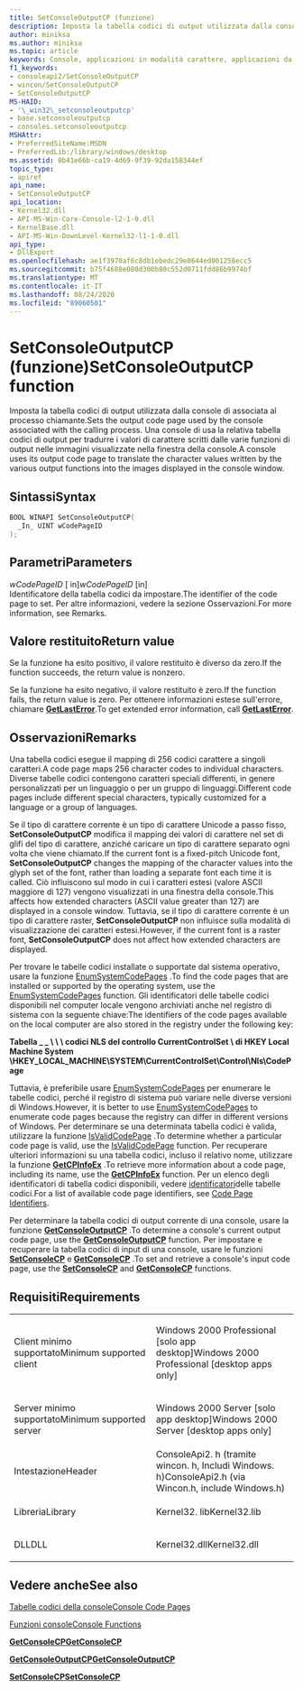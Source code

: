 ```yaml
---
title: SetConsoleOutputCP (funzione)
description: Imposta la tabella codici di output utilizzata dalla console di associata al processo chiamante.
author: miniksa
ms.author: miniksa
ms.topic: article
keywords: Console, applicazioni in modalità carattere, applicazioni da riga di comando, applicazioni Terminal, API console
f1_keywords:
- consoleapi2/SetConsoleOutputCP
- wincon/SetConsoleOutputCP
- SetConsoleOutputCP
MS-HAID:
- '\_win32\_setconsoleoutputcp'
- base.setconsoleoutputcp
- consoles.setconsoleoutputcp
MSHAttr:
- PreferredSiteName:MSDN
- PreferredLib:/library/windows/desktop
ms.assetid: 0b41e66b-ca19-4d69-9f39-92da158344ef
topic_type:
- apiref
api_name:
- SetConsoleOutputCP
api_location:
- Kernel32.dll
- API-MS-Win-Core-Console-l2-1-0.dll
- KernelBase.dll
- API-MS-Win-DownLevel-Kernel32-l1-1-0.dll
api_type:
- DllExport
ms.openlocfilehash: ae1f3970af6c8db1ebedc29e0644ed001258ecc5
ms.sourcegitcommit: b75f4688e080d300b80c552d0711fdd86b9974bf
ms.translationtype: MT
ms.contentlocale: it-IT
ms.lasthandoff: 08/24/2020
ms.locfileid: "89060501"
---
```

# <a name="setconsoleoutputcp-function"></a><span data-ttu-id="84778-104">SetConsoleOutputCP (funzione)</span><span class="sxs-lookup"><span data-stu-id="84778-104">SetConsoleOutputCP function</span></span>


<span data-ttu-id="84778-105">Imposta la tabella codici di output utilizzata dalla console di associata al processo chiamante.</span><span class="sxs-lookup"><span data-stu-id="84778-105">Sets the output code page used by the console associated with the calling process.</span></span> <span data-ttu-id="84778-106">Una console di usa la relativa tabella codici di output per tradurre i valori di carattere scritti dalle varie funzioni di output nelle immagini visualizzate nella finestra della console.</span><span class="sxs-lookup"><span data-stu-id="84778-106">A console uses its output code page to translate the character values written by the various output functions into the images displayed in the console window.</span></span>

<a name="syntax"></a><span data-ttu-id="84778-107">Sintassi</span><span class="sxs-lookup"><span data-stu-id="84778-107">Syntax</span></span>
------

```C
BOOL WINAPI SetConsoleOutputCP(
  _In_ UINT wCodePageID
);
```

<a name="parameters"></a><span data-ttu-id="84778-108">Parametri</span><span class="sxs-lookup"><span data-stu-id="84778-108">Parameters</span></span>
----------

<span data-ttu-id="84778-109">*wCodePageID* \[ in\]</span><span class="sxs-lookup"><span data-stu-id="84778-109">*wCodePageID* \[in\]</span></span>  
<span data-ttu-id="84778-110">Identificatore della tabella codici da impostare.</span><span class="sxs-lookup"><span data-stu-id="84778-110">The identifier of the code page to set.</span></span> <span data-ttu-id="84778-111">Per altre informazioni, vedere la sezione Osservazioni.</span><span class="sxs-lookup"><span data-stu-id="84778-111">For more information, see Remarks.</span></span>

<a name="return-value"></a><span data-ttu-id="84778-112">Valore restituito</span><span class="sxs-lookup"><span data-stu-id="84778-112">Return value</span></span>
------------

<span data-ttu-id="84778-113">Se la funzione ha esito positivo, il valore restituito è diverso da zero.</span><span class="sxs-lookup"><span data-stu-id="84778-113">If the function succeeds, the return value is nonzero.</span></span>

<span data-ttu-id="84778-114">Se la funzione ha esito negativo, il valore restituito è zero.</span><span class="sxs-lookup"><span data-stu-id="84778-114">If the function fails, the return value is zero.</span></span> <span data-ttu-id="84778-115">Per ottenere informazioni estese sull'errore, chiamare [**GetLastError**](https://msdn.microsoft.com/library/windows/desktop/ms679360).</span><span class="sxs-lookup"><span data-stu-id="84778-115">To get extended error information, call [**GetLastError**](https://msdn.microsoft.com/library/windows/desktop/ms679360).</span></span>

<a name="remarks"></a><span data-ttu-id="84778-116">Osservazioni</span><span class="sxs-lookup"><span data-stu-id="84778-116">Remarks</span></span>
-------

<span data-ttu-id="84778-117">Una tabella codici esegue il mapping di 256 codici carattere a singoli caratteri.</span><span class="sxs-lookup"><span data-stu-id="84778-117">A code page maps 256 character codes to individual characters.</span></span> <span data-ttu-id="84778-118">Diverse tabelle codici contengono caratteri speciali differenti, in genere personalizzati per un linguaggio o per un gruppo di linguaggi.</span><span class="sxs-lookup"><span data-stu-id="84778-118">Different code pages include different special characters, typically customized for a language or a group of languages.</span></span>

<span data-ttu-id="84778-119">Se il tipo di carattere corrente è un tipo di carattere Unicode a passo fisso, **SetConsoleOutputCP** modifica il mapping dei valori di carattere nel set di glifi del tipo di carattere, anziché caricare un tipo di carattere separato ogni volta che viene chiamato.</span><span class="sxs-lookup"><span data-stu-id="84778-119">If the current font is a fixed-pitch Unicode font, **SetConsoleOutputCP** changes the mapping of the character values into the glyph set of the font, rather than loading a separate font each time it is called.</span></span> <span data-ttu-id="84778-120">Ciò influiscono sul modo in cui i caratteri estesi (valore ASCII maggiore di 127) vengono visualizzati in una finestra della console.</span><span class="sxs-lookup"><span data-stu-id="84778-120">This affects how extended characters (ASCII value greater than 127) are displayed in a console window.</span></span> <span data-ttu-id="84778-121">Tuttavia, se il tipo di carattere corrente è un tipo di carattere raster, **SetConsoleOutputCP** non influisce sulla modalità di visualizzazione dei caratteri estesi.</span><span class="sxs-lookup"><span data-stu-id="84778-121">However, if the current font is a raster font, **SetConsoleOutputCP** does not affect how extended characters are displayed.</span></span>

<span data-ttu-id="84778-122">Per trovare le tabelle codici installate o supportate dal sistema operativo, usare la funzione [EnumSystemCodePages](https://go.microsoft.com/fwlink/p/?linkid=178051) .</span><span class="sxs-lookup"><span data-stu-id="84778-122">To find the code pages that are installed or supported by the operating system, use the [EnumSystemCodePages](https://go.microsoft.com/fwlink/p/?linkid=178051) function.</span></span> <span data-ttu-id="84778-123">Gli identificatori delle tabelle codici disponibili nel computer locale vengono archiviati anche nel registro di sistema con la seguente chiave:</span><span class="sxs-lookup"><span data-stu-id="84778-123">The identifiers of the code pages available on the local computer are also stored in the registry under the following key:</span></span>

<span data-ttu-id="84778-124">**Tabella \_ \_ \\ \\ \\ codici NLS del controllo CurrentControlSet \\ di HKEY Local Machine System \\**</span><span class="sxs-lookup"><span data-stu-id="84778-124">**HKEY\_LOCAL\_MACHINE\\SYSTEM\\CurrentControlSet\\Control\\Nls\\CodePage**</span></span>

<span data-ttu-id="84778-125">Tuttavia, è preferibile usare [EnumSystemCodePages](https://go.microsoft.com/fwlink/p/?linkid=178051) per enumerare le tabelle codici, perché il registro di sistema può variare nelle diverse versioni di Windows.</span><span class="sxs-lookup"><span data-stu-id="84778-125">However, it is better to use [EnumSystemCodePages](https://go.microsoft.com/fwlink/p/?linkid=178051) to enumerate code pages because the registry can differ in different versions of Windows.</span></span>
<span data-ttu-id="84778-126">Per determinare se una determinata tabella codici è valida, utilizzare la funzione [IsValidCodePage](https://go.microsoft.com/fwlink/p/?linkid=178053) .</span><span class="sxs-lookup"><span data-stu-id="84778-126">To determine whether a particular code page is valid, use the [IsValidCodePage](https://go.microsoft.com/fwlink/p/?linkid=178053) function.</span></span> <span data-ttu-id="84778-127">Per recuperare ulteriori informazioni su una tabella codici, incluso il relativo nome, utilizzare la funzione [**GetCPInfoEx**](https://msdn.microsoft.com/library/windows/desktop/dd318081) .</span><span class="sxs-lookup"><span data-stu-id="84778-127">To retrieve more information about a code page, including its name, use the [**GetCPInfoEx**](https://msdn.microsoft.com/library/windows/desktop/dd318081) function.</span></span> <span data-ttu-id="84778-128">Per un elenco degli identificatori di tabella codici disponibili, vedere [identificatori](https://msdn.microsoft.com/library/windows/desktop/dd317756)delle tabelle codici.</span><span class="sxs-lookup"><span data-stu-id="84778-128">For a list of available code page identifiers, see [Code Page Identifiers](https://msdn.microsoft.com/library/windows/desktop/dd317756).</span></span>

<span data-ttu-id="84778-129">Per determinare la tabella codici di output corrente di una console, usare la funzione [**GetConsoleOutputCP**](getconsoleoutputcp.md) .</span><span class="sxs-lookup"><span data-stu-id="84778-129">To determine a console's current output code page, use the [**GetConsoleOutputCP**](getconsoleoutputcp.md) function.</span></span> <span data-ttu-id="84778-130">Per impostare e recuperare la tabella codici di input di una console, usare le funzioni [**SetConsoleCP**](setconsolecp.md) e [**GetConsoleCP**](getconsolecp.md) .</span><span class="sxs-lookup"><span data-stu-id="84778-130">To set and retrieve a console's input code page, use the [**SetConsoleCP**](setconsolecp.md) and [**GetConsoleCP**](getconsolecp.md) functions.</span></span>

<a name="requirements"></a><span data-ttu-id="84778-131">Requisiti</span><span class="sxs-lookup"><span data-stu-id="84778-131">Requirements</span></span>
------------

<table>
<colgroup>
<col width="50%" />
<col width="50%" />
</colgroup>
<tbody>
<tr class="odd">
<td><p><span data-ttu-id="84778-132">Client minimo supportato</span><span class="sxs-lookup"><span data-stu-id="84778-132">Minimum supported client</span></span></p></td>
<td><p><span data-ttu-id="84778-133">Windows 2000 Professional [solo app desktop]</span><span class="sxs-lookup"><span data-stu-id="84778-133">Windows 2000 Professional [desktop apps only]</span></span></p></td>
</tr>
<tr class="even">
<td><p><span data-ttu-id="84778-134">Server minimo supportato</span><span class="sxs-lookup"><span data-stu-id="84778-134">Minimum supported server</span></span></p></td>
<td><p><span data-ttu-id="84778-135">Windows 2000 Server [solo app desktop]</span><span class="sxs-lookup"><span data-stu-id="84778-135">Windows 2000 Server [desktop apps only]</span></span></p></td>
</tr>
<tr class="odd">
<td><p><span data-ttu-id="84778-136">Intestazione</span><span class="sxs-lookup"><span data-stu-id="84778-136">Header</span></span></p></td>
<td><span data-ttu-id="84778-137">ConsoleApi2. h (tramite wincon. h, Includi Windows. h)</span><span class="sxs-lookup"><span data-stu-id="84778-137">ConsoleApi2.h (via Wincon.h, include Windows.h)</span></span></td>
</tr>
<tr class="even">
<td><p><span data-ttu-id="84778-138">Libreria</span><span class="sxs-lookup"><span data-stu-id="84778-138">Library</span></span></p></td>
<td><span data-ttu-id="84778-139">Kernel32. lib</span><span class="sxs-lookup"><span data-stu-id="84778-139">Kernel32.lib</span></span></td>
</tr>
<tr class="odd">
<td><p><span data-ttu-id="84778-140">DLL</span><span class="sxs-lookup"><span data-stu-id="84778-140">DLL</span></span></p></td>
<td><span data-ttu-id="84778-141">Kernel32.dll</span><span class="sxs-lookup"><span data-stu-id="84778-141">Kernel32.dll</span></span></td>
</tr>
<tr class="even">
</tr>
<tr class="odd">
</tr>
<tr class="even">
</tr>
</tbody>
</table>

## <a name="span-idsee_alsospansee-also"></a><span data-ttu-id="84778-142"><span id="see_also"></span>Vedere anche</span><span class="sxs-lookup"><span data-stu-id="84778-142"><span id="see_also"></span>See also</span></span>


[<span data-ttu-id="84778-143">Tabelle codici della console</span><span class="sxs-lookup"><span data-stu-id="84778-143">Console Code Pages</span></span>](console-code-pages.md)

[<span data-ttu-id="84778-144">Funzioni console</span><span class="sxs-lookup"><span data-stu-id="84778-144">Console Functions</span></span>](console-functions.md)

[<span data-ttu-id="84778-145">**GetConsoleCP**</span><span class="sxs-lookup"><span data-stu-id="84778-145">**GetConsoleCP**</span></span>](getconsolecp.md)

[<span data-ttu-id="84778-146">**GetConsoleOutputCP**</span><span class="sxs-lookup"><span data-stu-id="84778-146">**GetConsoleOutputCP**</span></span>](getconsoleoutputcp.md)

[<span data-ttu-id="84778-147">**SetConsoleCP**</span><span class="sxs-lookup"><span data-stu-id="84778-147">**SetConsoleCP**</span></span>](setconsolecp.md)

 

 




